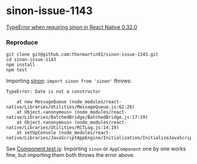 # sinon-issue-1143

[TypeError when requiring sinon in React Native 0.32.0](https://github.com/sinonjs/sinon/issues/1143)

### Reproduce
```
git clone git@github.com:thormartin91/sinon-issue-1143.git
cd sinon-issue-1143
npm install
npm test
```

Importing [sinon](https://github.com/sinonjs/sinon): `import sinon from 'sinon'` throws:

```
TypeError: Date is not a constructor

    at new MessageQueue (node_modules/react-native/Libraries/Utilities/MessageQueue.js:62:26)
    at Object.<anonymous> (node_modules/react-native/Libraries/BatchedBridge/BatchedBridge.js:17:19)
    at Object.<anonymous> (node_modules/react-native/Libraries/Utilities/RCTLog.js:14:19)
    at setUpConsole (node_modules/react-native/Libraries/JavaScriptAppEngine/Initialization/InitializeJavaScriptAppEngine.js:54:1)
```

See [Component.test.js](https://github.com/thormartin91/sinon-issue-1143/blob/master/Component.test.js):
Importing `sinon` or `AppComponent` one by one works fine, but importing them both throws the error above.
